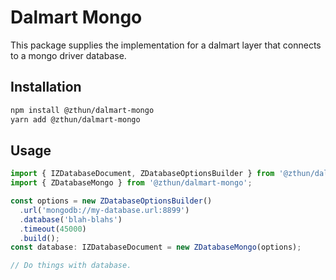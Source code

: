 # Dalmart Mongo

This package supplies the implementation for a dalmart layer that connects to a mongo driver database.

## Installation

```sh
npm install @zthun/dalmart-mongo
yarn add @zthun/dalmart-mongo
```

## Usage

```ts
import { IZDatabaseDocument, ZDatabaseOptionsBuilder } from '@zthun/dalmart-db';
import { ZDatabaseMongo } from '@zthun/dalmart-mongo';

const options = new ZDatabaseOptionsBuilder()
  .url('mongodb://my-database.url:8899')
  .database('blah-blahs')
  .timeout(45000)
  .build();
const database: IZDatabaseDocument = new ZDatabaseMongo(options);

// Do things with database.
```
